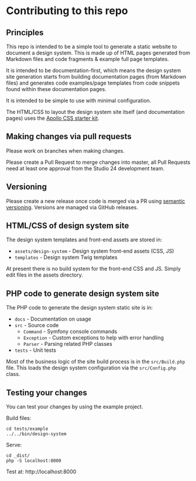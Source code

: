 # Contributing to this repo

## Principles

This repo is intended to be a simple tool to generate a static website to document a design system. This is made up of
HTML pages generated from Markdown files and code fragments & example full page templates.

It is intended to be documentation-first, which means the design system site generation starts from building documentation 
pages (from Markdown files) and generates code examples/page templates from code snippets found within these documentation 
pages. 

It is intended to be simple to use with minimal configuration.

The HTML/CSS to layout the design system site itself (and documentation pages) uses the [Apollo CSS starter kit](https://github.com/studio24/apollo). 

## Making changes via pull requests 

Please work on branches when making changes. 

Please create a Pull Request to merge changes into master, all Pull Requests need at least one approval from the Studio 24 development team.

## Versioning

Please create a new release once code is merged via a PR using [semantic versioning](https://semver.org/). Versions are managed via GitHub releases.

## HTML/CSS of design system site

The design system templates  and front-end assets are stored in:

* `assets/design-system` - Design system front-end assets (CSS, JS) 
* `templates` - Design system Twig templates

At present there is no build system for the front-end CSS and JS. Simply edit files in the assets directory. 

## PHP code to generate design system site

The PHP code to generate the design system static site is in:

* `docs` - Documentation on usage
* `src` - Source code
  * `Command` - Symfony console commands
  * `Exception` - Custom exceptions to help with error handling
  * `Parser` - Parsing related PHP classes
* `tests` - Unit tests

Most of the business logic of the site build process is in the `src/Build.php` file. This loads the design system 
configuration via the `src/Config.php` class. 

## Testing your changes

You can test your changes by using the example project.

Build files:

```
cd tests/example
../../bin/design-system
```

Serve: 

```
cd _dist/
php -S localhost:8000
```

Test at: http://localhost:8000
